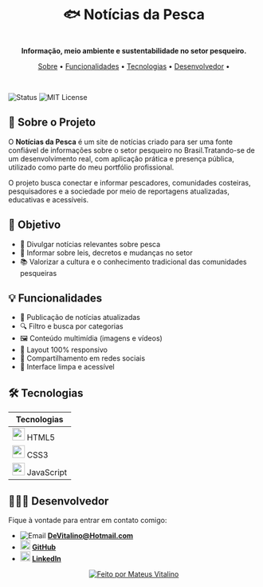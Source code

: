 <h1 align="center">🐟 Notícias da Pesca</h1>

<p align="center">
<br/>
<strong>Informação, meio ambiente e sustentabilidade no setor pesqueiro.</strong>
</p>


<p align="center">
<a href="#-sobre-o-projeto">Sobre</a> •
<a href="#-funcionalidades">Funcionalidades</a> •
<a href="#-tecnologias">Tecnologias</a> •
  <a href="#-desenvolvedor">Desenvolvedor</a> •
</p>

<br/>

![Status](https://img.shields.io/badge/status-Em%20Produção-brightgreen)
![MIT License](https://img.shields.io/badge/license-MIT-black)


## 📌 Sobre o Projeto

O **Notícias da Pesca** é um site de notícias criado para ser uma fonte confiável de informações sobre o setor pesqueiro no Brasil.Tratando-se de um desenvolvimento real, com aplicação prática e presença pública, utilizado como parte do meu portfólio profissional.

O projeto busca conectar e informar pescadores, comunidades costeiras, pesquisadores e a sociedade por meio de reportagens atualizadas, educativas e acessíveis.


## 🎯 Objetivo

- 🐠 Divulgar notícias relevantes sobre pesca  
- 📢 Informar sobre leis, decretos e mudanças no setor  
- 📚 Valorizar a cultura e o conhecimento tradicional das comunidades pesqueiras  


## 💡 Funcionalidades

- 📄 Publicação de notícias atualizadas
- 🔍 Filtro e busca por categorias
- 🖼️ Conteúdo multimídia (imagens e vídeos)
- 📱 Layout 100% responsivo
- 🔗 Compartilhamento em redes sociais
- 📰 Interface limpa e acessível


## 🛠 Tecnologias

| Tecnologias       |
|------------------|
| <img src="https://cdn.jsdelivr.net/gh/devicons/devicon/icons/html5/html5-original.svg" width="25"/> HTML5      |
| <img src="https://cdn.jsdelivr.net/gh/devicons/devicon/icons/css3/css3-original.svg" width="25"/> CSS3        |
| <img src="https://cdn.jsdelivr.net/gh/devicons/devicon/icons/javascript/javascript-original.svg" width="25"/> JavaScript |


## 🧑🏽‍💻 Desenvolvedor

Fique à vontade para entrar em contato comigo:  

- <img src="https://img.icons8.com/ios-glyphs/20/000000/new-post.png" alt="Email" /> **DeVitalino@Hotmail.com**  
- <img src="https://cdn.jsdelivr.net/gh/devicons/devicon/icons/github/github-original.svg" width="20" alt="GitHub" /> **[GitHub](https://github.com/DeVitalino)**  
- <img src="https://cdn.jsdelivr.net/gh/devicons/devicon/icons/linkedin/linkedin-original.svg" width="20" alt="LinkedIn" /> **[LinkedIn](https://linkedin.com/in/mateusvitalino)**




<p align="center">
<a href="https://github.com/DeVitalino">
<img src="https://img.shields.io/badge/feito%20por-Mateus%20Vitalino-9cf?style=for-the-badge" alt="Feito por Mateus Vitalino"/>
</a>
</p>

